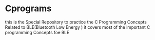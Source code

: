 # Cprograms
this is the Special Repository to practice the C Programming Concepts Related to BLE(Bluetooth Low Energy ) it covers most of the important C programming Concepts foe BLE
